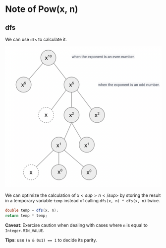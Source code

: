 # Note of Pow(x, n)
## dfs
We can use `dfs` to calculate it.

![power_x_y.png](power_x_y.png)

We can optimize the calculation of $x<sup>n</sup>$ by storing the result in a temporary variable `temp` instead of calling 
`dfs(x, n) * dfs(x, n)` twice.

```java
double temp = dfs(x, n);
return temp * temp;
```

**Caveat**: Exercise caution when dealing with cases where `n` is equal to `Integer.MIN_VALUE`.

**Tips**: use `(n & 0x1) == 1` to decide its parity.